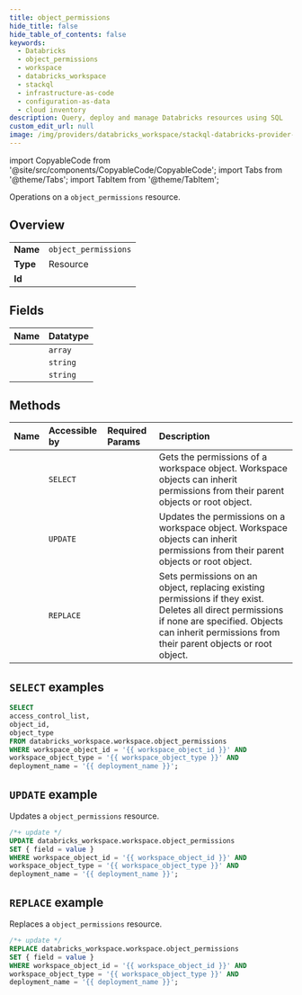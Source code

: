 ```yaml
---
title: object_permissions
hide_title: false
hide_table_of_contents: false
keywords:
  - Databricks
  - object_permissions
  - workspace
  - databricks_workspace
  - stackql
  - infrastructure-as-code
  - configuration-as-data
  - cloud inventory
description: Query, deploy and manage Databricks resources using SQL
custom_edit_url: null
image: /img/providers/databricks_workspace/stackql-databricks-provider-featured-image.png
---
```


import CopyableCode from '@site/src/components/CopyableCode/CopyableCode';
import Tabs from '@theme/Tabs';
import TabItem from '@theme/TabItem';

Operations on a <code>object_permissions</code> resource.  

## Overview
<table><tbody>
<tr><td><b>Name</b></td><td><code>object_permissions</code></td></tr>
<tr><td><b>Type</b></td><td>Resource</td></tr>
<tr><td><b>Id</b></td><td><CopyableCode code="databricks_workspace.workspace.object_permissions" /></td></tr>
</tbody></table>

## Fields
| Name | Datatype |
|:-----|:---------|
| <CopyableCode code="access_control_list" /> | `array` |
| <CopyableCode code="object_id" /> | `string` |
| <CopyableCode code="object_type" /> | `string` |

## Methods
| Name | Accessible by | Required Params | Description |
|:-----|:--------------|:----------------|:------------|
| <CopyableCode code="getpermissions" /> | `SELECT` | <CopyableCode code="workspace_object_id, workspace_object_type, deployment_name" /> | Gets the permissions of a workspace object. Workspace objects can inherit permissions from their parent objects or root object. |
| <CopyableCode code="updatepermissions" /> | `UPDATE` | <CopyableCode code="workspace_object_id, workspace_object_type, deployment_name" /> | Updates the permissions on a workspace object. Workspace objects can inherit permissions from their parent objects or root object. |
| <CopyableCode code="setpermissions" /> | `REPLACE` | <CopyableCode code="workspace_object_id, workspace_object_type, deployment_name" /> | Sets permissions on an object, replacing existing permissions if they exist. Deletes all direct permissions if none are specified. Objects can inherit permissions from their parent objects or root object. |

## `SELECT` examples

```sql
SELECT
access_control_list,
object_id,
object_type
FROM databricks_workspace.workspace.object_permissions
WHERE workspace_object_id = '{{ workspace_object_id }}' AND
workspace_object_type = '{{ workspace_object_type }}' AND
deployment_name = '{{ deployment_name }}';
```

## `UPDATE` example

Updates a <code>object_permissions</code> resource.

```sql
/*+ update */
UPDATE databricks_workspace.workspace.object_permissions
SET { field = value }
WHERE workspace_object_id = '{{ workspace_object_id }}' AND
workspace_object_type = '{{ workspace_object_type }}' AND
deployment_name = '{{ deployment_name }}';
```

## `REPLACE` example

Replaces a <code>object_permissions</code> resource.

```sql
/*+ update */
REPLACE databricks_workspace.workspace.object_permissions
SET { field = value }
WHERE workspace_object_id = '{{ workspace_object_id }}' AND
workspace_object_type = '{{ workspace_object_type }}' AND
deployment_name = '{{ deployment_name }}';
```

